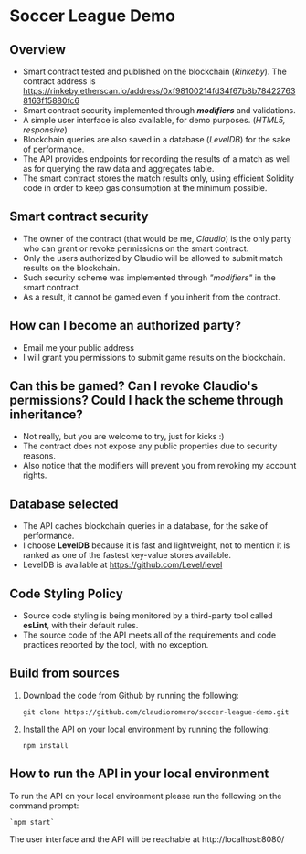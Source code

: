 # Soccer League Demo

## Overview
- Smart contract tested and published on the blockchain (*Rinkeby*). The contract address is https://rinkeby.etherscan.io/address/0xf98100214fd34f67b8b784227638163f15880fc6
- Smart contract security implemented through ***modifiers*** and validations.
- A simple user interface is also available, for demo purposes. (*HTML5, responsive*)
- Blockchain queries are also saved in a database (*LevelDB*) for the sake of performance.
- The API provides endpoints for recording the results of a match as well as for querying the raw data and aggregates table.
- The smart contract stores the match results only, using efficient Solidity code in order to keep gas consumption at the minimum possible.

## Smart contract security
- The owner of the contract (that would be me, *Claudio*) is the only party who can grant or revoke permissions on the smart contract.
- Only the users authorized by Claudio will be allowed to submit match results on the blockchain.
- Such security scheme was implemented through *"modifiers"* in the smart contract. 
- As a result, it cannot be gamed even if you inherit from the contract.

## How can I become an authorized party?
- Email me your public address
- I will grant you permissions to submit game results on the blockchain.

## Can this be gamed? Can I revoke Claudio's permissions? Could I hack the scheme through inheritance?
- Not really, but you are welcome to try, just for kicks :)
- The contract does not expose any public properties due to security reasons.
- Also notice that the modifiers will prevent you from revoking my account rights.

## Database selected
- The API caches blockchain queries in a database, for the sake of performance.
- I choose **LevelDB** because it is fast and lightweight, not to mention it is ranked as one of the fastest key-value stores available.
- LevelDB is available at https://github.com/Level/level

## Code Styling Policy
- Source code styling is being monitored by a third-party tool called **esLint**, with their default rules.
- The source code of the API meets all of the requirements and code practices reported by the tool, with no exception.

## Build from sources

1) Download the code from Github by running the following:

    `git clone https://github.com/claudioromero/soccer-league-demo.git`


2) Install the API on your local environment by running the following:

    `npm install`

## How to run the API in your local environment

To run the API on your local environment please run the following on the command prompt:

    `npm start`

The user interface and the API will be reachable at http://localhost:8080/

